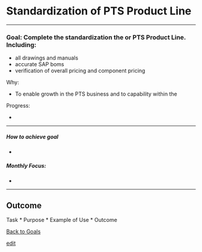 # Standardization of PTS Product Line

---


### Goal: Complete the standardization the or PTS Product Line.  Including:
- all drawings and manuals
- accurate SAP boms
- verification of overall pricing and component pricing 

Why:
 
*  To enable growth in the PTS business and to capability within the 

Progress:

* 

----------

##### How to achieve goal 

*  

##### Monthly Focus:

* 

---

## Outcome 

Task * Purpose * Example of Use * Outcome

[Back to Goals](https://ch3ck3rs.github.io/Goals)

[edit](https://github.com/ch3ck3rs/Goals/blob/gh-pages/2020Goals/Professional/Basic-Debian.md)